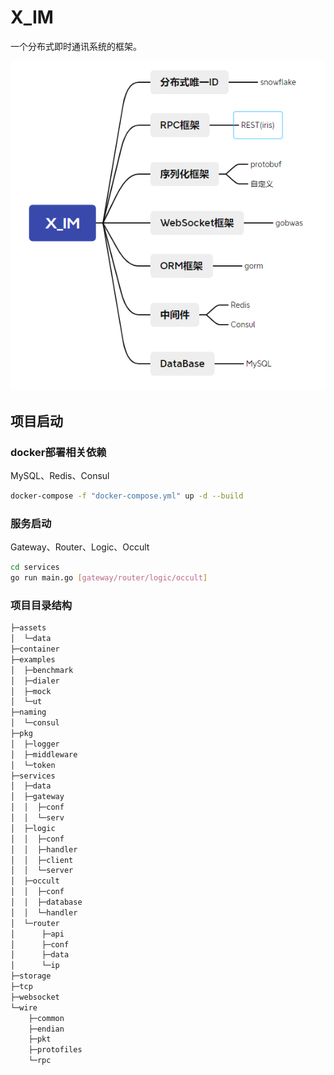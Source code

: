 # X_IM

一个分布式即时通讯系统的框架。

![技术选型](./assets/technicalSelect.png)

## 项目启动

### docker部署相关依赖

MySQL、Redis、Consul

```bash
docker-compose -f "docker-compose.yml" up -d --build
```

### 服务启动

Gateway、Router、Logic、Occult
    
```bash
cd services
go run main.go [gateway/router/logic/occult]
```
### 项目目录结构

```bash
├─assets
│  └─data
├─container
├─examples
│  ├─benchmark
│  ├─dialer
│  ├─mock
│  └─ut
├─naming
│  └─consul
├─pkg
│  ├─logger
│  ├─middleware
│  └─token
├─services
│  ├─data
│  ├─gateway
│  │  ├─conf
│  │  └─serv
│  ├─logic
│  │  ├─conf
│  │  ├─handler
│  │  ├─client
│  │  └─server
│  ├─occult
│  │  ├─conf
│  │  ├─database
│  │  └─handler
│  └─router
│      ├─api
│      ├─conf
│      ├─data
│      └─ip
├─storage
├─tcp
├─websocket
└─wire
    ├─common
    ├─endian
    ├─pkt
    ├─protofiles
    └─rpc

```
